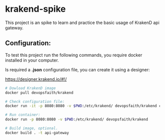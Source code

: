 # krakend-spike
This project is an spike to learn and practice the basic usage of KrakenD api gateway.

## Configuration:
To test this project run the following commands, you require docker installed in your computer.

Is required a **.json** configuration file, you can create it using a designer:

https://designer.krakend.io/#!/


```sh
# Dowload KrakenD image
docker pull devopsfaith/krakend

# Check configuration file:
docker run -it -p 8080:8080 -v $PWD:/etc/krakend/ devopsfaith/krakend check --config krakend.json

# Run container:
docker run -p 8080:8080 -v $PWD:/etc/krakend/ devopsfaith/krakend

# Build image, optional.
docker build . -t api-gateway
```
